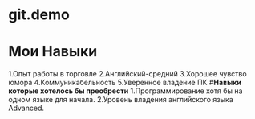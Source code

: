 # git.demo
# **Мои Навыки**
1.Опыт работы в торговле
2.Английский-средний
3.Хорошее чувство юмора
4.Коммуникабельность
5.Уверенное владение ПК
#**Навыки которые хотелось бы преобрести**
1.Программирование хотя бы на одном языке для начала.
2.Уровень владения английского языка  Advanced.
